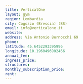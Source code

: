 ```yaml
---
title: VerticalOne
layout: gym
region: Lombardia
city: Cogozzo (Brescia) (BS)
email: info@verticalone.it
website: 
address: Via Antonio Bernocchi 69
phone: 
latitude: 45.6452293395996
longitude: 10.1960496902466
annual_fee: 
ingress_price: 
structures: 
monthly_subscription_price: 
rent: 
---
```



